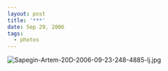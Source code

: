 ```yaml
---
layout: post
title: '***'
date: Sep 29, 2006
tags:
  - photos
---
```


![Sapegin-Artem-20D-2006-09-23-248-4885-lj.jpg](upload://Sapegin-Artem-20D-2006-09-23-248-4885-lj.jpg)
